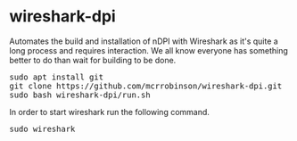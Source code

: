 # wireshark-dpi
Automates the build and installation of nDPI with Wireshark as it's quite a long process and requires interaction. We all know everyone has something better to do than wait for building to be done.

<pre>
sudo apt install git
git clone https://github.com/mcrrobinson/wireshark-dpi.git
sudo bash wireshark-dpi/run.sh
</pre>
In order to start wireshark run the following command.
<pre>sudo wireshark</pre>
